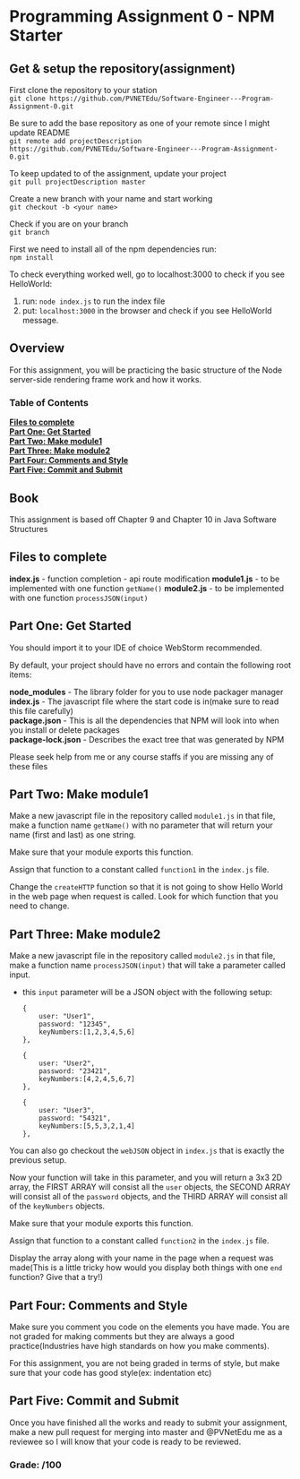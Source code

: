 # Programming Assignment 0 - NPM Starter

## Get & setup the repository(assignment)

First clone the repository to your station <br>
`git clone https://github.com/PVNETEdu/Software-Engineer---Program-Assignment-0.git`

Be sure to add the base repository as one of your remote since I might update README <br>
`git remote add projectDescription https://github.com/PVNETEdu/Software-Engineer---Program-Assignment-0.git`

To keep updated to of the assignment, update your project <br>
`git pull projectDescription master`

Create a new branch with your name and start working <br>
`git checkout -b <your name>`

Check if you are on your branch <br>
`git branch`

First we need to install all of the npm dependencies run: <br>
`npm install`

To check everything worked well, go to localhost:3000 to check if you see HelloWorld: <br>
1. run: `node index.js` to run the index file
2. put: `localhost:3000` in the browser and check if you see HelloWorld message.

## Overview
For this assignment, you will be practicing the basic structure of the Node server-side rendering frame work and how it works. 

### Table of Contents
**[Files to complete](#files-to-complete)**<br>
**[Part One: Get Started](#part-one-get-started)**<br>
**[Part Two: Make module1](#part-two-make-module1)**<br>
**[Part Three: Make module2](#part-three-make-module2)**<br>
**[Part Four: Comments and Style](#part-four-comments-and-style)**<br>
**[Part Five: Commit and Submit](#part-five-commit-and-submit)**<br>

## Book
This assignment is based off Chapter 9 and Chapter 10 in Java Software Structures

## Files to complete
**index.js** - function completion - api route modification
**module1.js** - to be implemented with one function `getName()`
**module2.js** - to be implemented with one function `processJSON(input)`

## Part One: Get Started
You should import it to your IDE of choice WebStorm recommended. 

By default, your project should have no errors and contain the following root items:

**node_modules** - The library folder for you to use node packager manager<br>
**index.js** - The javascript file where the start code is in(make sure to read this file carefully)<br>
**package.json** - This is all the dependencies that NPM will look into when you install or delete packages<br>
**package-lock.json** - Describes the exact tree that was generated by NPM<br>

Please seek help from me or any course staffs if you are missing any of these files

## Part Two: Make module1
Make a new javascript file in the repository called `module1.js` in that file, make a function name `getName()` with no parameter that will return your name (first and last) as one string. 

Make sure that your module exports this function. 

Assign that function to a constant called `function1` in the `index.js` file.

Change the `createHTTP` function so that it is not going to show Hello World in the web page when request is called. Look for which function that you need to change. 

## Part Three: Make module2
Make a new javascript file in the repository called `module2.js` in that file, make a function name `processJSON(input)` that will take a parameter called input. 

- this `input` parameter will be a JSON object with the following setup:<br>

      {
          user: "User1",
          password: "12345",
          keyNumbers:[1,2,3,4,5,6]
      },
      
      {
          user: "User2",
          password: "23421",
          keyNumbers:[4,2,4,5,6,7]
      },

      {
          user: "User3",
          password: "54321",
          keyNumbers:[5,5,3,2,1,4]
      },

You can also go checkout the `webJSON` object in `index.js` that is exactly the previous setup. 

Now your function will take in this parameter, and you will return a 3x3 2D array, the FIRST ARRAY will consist all the `user` objects, the SECOND ARRAY will consist all of the `password` objects, and the THIRD ARRAY will consist all of the `keyNumbers` objects.

Make sure that your module exports this function. 

Assign that function to a constant called `function2` in the `index.js` file.

Display the array along with your name in the page when a request was made(This is a little tricky how would you display both things with one `end` function? Give that a try!)

## Part Four: Comments and Style
Make sure you comment you code on the elements you have made. You are not graded for making comments but they are always a good practice(Industries have high standards on how you make comments).

For this assignment, you are not being graded in terms of style, but make sure that your code has good style(ex: indentation etc)

## Part Five: Commit and Submit
Once you have finished all the works and ready to submit your assignment, make a new pull request for merging into master and @PVNetEdu me as a reviewee so I will know that your code is ready to be reviewed. 

### Grade:  /100